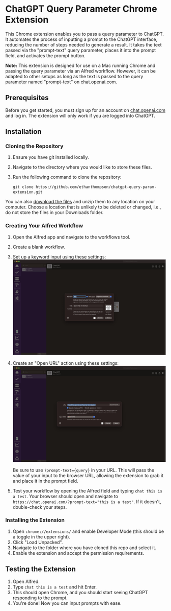 
# ChatGPT Query Parameter Chrome Extension

This Chrome extension enables you to pass a query parameter to ChatGPT. It automates the process of inputting a prompt to the ChatGPT interface, reducing the number of steps needed to generate a result. It takes the text passed via the "prompt-text" query parameter, places it into the prompt field, and activates the prompt button.

**Note:** This extension is designed for use on a Mac running Chrome and passing the query parameter via an Alfred workflow. However, it can be adapted to other setups as long as the text is passed to the query parameter named "prompt-text" on chat.openai.com.

## Prerequisites

Before you get started, you must sign up for an account on [chat.openai.com](https://chat.openai.com) and log in. The extension will only work if you are logged into ChatGPT.

## Installation

### Cloning the Repository

1. Ensure you have git installed locally.
2. Navigate to the directory where you would like to store these files.
3. Run the following command to clone the repository:

   ```
   git clone https://github.com/ethanthompson/chatgpt-query-param-extension.git
   ```

You can also [download the files](https://github.com/ethanthompson/chatgpt-query-param-extension/archive/refs/heads/main.zip) and unzip them to any location on your computer. Choose a location that is unlikely to be deleted or changed, i.e., do not store the files in your Downloads folder.

### Creating Your Alfred Workflow

1. Open the Alfred app and navigate to the workflows tool.
2. Create a blank workflow.
3. Set up a keyword input using these settings: ![Keyword Input](readme/keyword-input.jpg)
4. Create an "Open URL" action using these settings: ![Open URL Action](readme/action.jpg)

   Be sure to use `?prompt-text={query}` in your URL. This will pass the value of your input to the browser URL, allowing the extension to grab it and place it in the prompt field.

5. Test your workflow by opening the Alfred field and typing `chat this is a test`. Your browser should open and navigate to `https://chat.openai.com/?prompt-text="this is a test"`. If it doesn't, double-check your steps.

### Installing the Extension

1. Open `chrome://extensions/` and enable Developer Mode (this should be a toggle in the upper right).
2. Click "Load Unpacked".
3. Navigate to the folder where you have cloned this repo and select it.
4. Enable the extension and accept the permission requirements.

## Testing the Extension

1. Open Alfred.
2. Type `chat this is a test` and hit Enter.
3. This should open Chrome, and you should start seeing ChatGPT responding to the prompt.
4. You're done! Now you can input prompts with ease.
